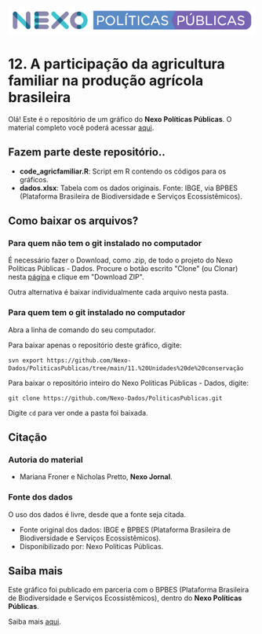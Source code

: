<img src='https://github.com/Nexo-Dados/PoliticasPublicas/blob/main/nexopp_logofull-cor2.png'>

# 12. A participação da agricultura familiar na produção agrícola brasileira

Olá! Este é o repositório de um gráfico do **Nexo Políticas Públicas**. O material completo você poderá acessar [aqui](https://pp.nexojornal.com.br/Dados/2023/02/08/A-participa%C3%A7%C3%A3o-da-agricultura-familiar-na-produ%C3%A7%C3%A3o-agr%C3%ADcola-brasileira).

## Fazem parte deste repositório..

* **code_agricfamiliar.R**: Script em R contendo os códigos para os gráficos.
* **dados.xlsx**: Tabela com os dados originais. Fonte: IBGE, via BPBES (Plataforma Brasileira de Biodiversidade e Serviços Ecossistêmicos).

## Como baixar os arquivos?

### Para quem não tem o git instalado no computador

É necessário fazer o Download, como .zip, de todo o projeto do Nexo Políticas Públicas - Dados. Procure o botão escrito "Clone" (ou Clonar) nesta [página](https://github.com/Nexo-Dados/PoliticasPublicas) e clique em "Download ZIP".

Outra alternativa é baixar individualmente cada arquivo nesta pasta.

### Para quem tem o git instalado no computador


Abra a linha de comando do seu computador.

Para baixar apenas o repositório deste gráfico, digite:

```
svn export https://github.com/Nexo-Dados/PoliticasPublicas/tree/main/11.%20Unidades%20de%20conservação
```

Para baixar o repositório inteiro do Nexo Políticas Públicas - Dados, digite:

```
git clone https://github.com/Nexo-Dados/PoliticasPublicas.git
```

Digite `cd` para ver onde a pasta foi baixada.

## Citação

### Autoria do material

* Mariana Froner e Nicholas Pretto, **Nexo Jornal**.

### Fonte dos dados

O uso dos dados é livre, desde que a fonte seja citada.

* Fonte original dos dados: IBGE e BPBES (Plataforma Brasileira de Biodiversidade e Serviços Ecossistêmicos).
* Disponibilizado por: Nexo Políticas Públicas.

## Saiba mais

Este gráfico foi publicado em parceria com o BPBES (Plataforma Brasileira de Biodiversidade e Serviços Ecossistêmicos), dentro do **Nexo Políticas Públicas**. 

Saiba mais [aqui](https://pp.nexojornal.com.br/sobre/Sobre-o-Nexo-Pol%C3%ADticas-P%C3%BAblicas).

